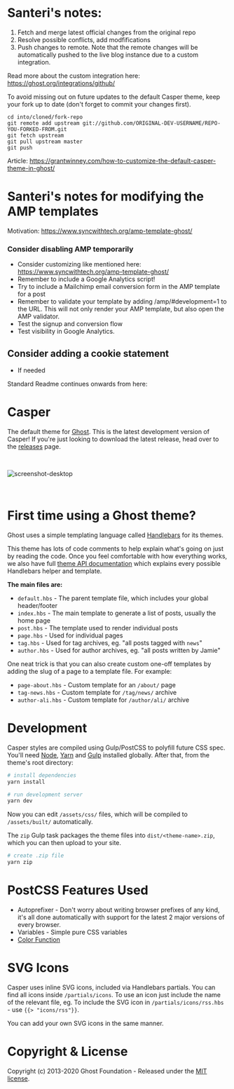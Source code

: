 # Santeri's notes: 

1. Fetch and merge latest official changes from the original repo
2. Resolve possible conflicts, add modfifications
3. Push changes to remote. Note that the remote changes will be automatically pushed to the live blog instance due to a custom integration. 

Read more about the custom integration here: https://ghost.org/integrations/github/

To avoid missing out on future updates to the default Casper theme, keep your fork up to date (don't forget to commit your changes first).

    cd into/cloned/fork-repo
    git remote add upstream git://github.com/ORIGINAL-DEV-USERNAME/REPO-YOU-FORKED-FROM.git
    git fetch upstream
    git pull upstream master
    git push

Article: https://grantwinney.com/how-to-customize-the-default-casper-theme-in-ghost/

# Santeri's notes for modifying the AMP templates

Motivation: https://www.syncwithtech.org/amp-template-ghost/

### Consider disabling AMP temporarily 

- Consider customizing like mentioned here: https://www.syncwithtech.org/amp-template-ghost/
- Remember to include a Google Analytics script!
- Try to include a Mailchimp email conversion form in the AMP template for a post
- Remember to validate your template by adding /amp/#development=1 to the URL. This will not only render your AMP template, but also open the AMP validator.
- Test the signup and conversion flow
- Test visibility in Google Analytics. 

## Consider adding a cookie statement

- If needed

Standard Readme continues onwards from here: 

# Casper

The default theme for [Ghost](http://github.com/tryghost/ghost/). This is the latest development version of Casper! If you're just looking to download the latest release, head over to the [releases](https://github.com/TryGhost/Casper/releases) page.

&nbsp;

![screenshot-desktop](https://user-images.githubusercontent.com/353959/66987533-40eae100-f0c1-11e9-822e-cbaf38fb8e3f.png)

&nbsp;

# First time using a Ghost theme?

Ghost uses a simple templating language called [Handlebars](http://handlebarsjs.com/) for its themes.

This theme has lots of code comments to help explain what's going on just by reading the code. Once you feel comfortable with how everything works, we also have full [theme API documentation](https://ghost.org/docs/api/handlebars-themes/) which explains every possible Handlebars helper and template.

**The main files are:**

- `default.hbs` - The parent template file, which includes your global header/footer
- `index.hbs` - The main template to generate a list of posts, usually the home page
- `post.hbs` - The template used to render individual posts
- `page.hbs` - Used for individual pages
- `tag.hbs` - Used for tag archives, eg. "all posts tagged with `news`"
- `author.hbs` - Used for author archives, eg. "all posts written by Jamie"

One neat trick is that you can also create custom one-off templates by adding the slug of a page to a template file. For example:

- `page-about.hbs` - Custom template for an `/about/` page
- `tag-news.hbs` - Custom template for `/tag/news/` archive
- `author-ali.hbs` - Custom template for `/author/ali/` archive


# Development

Casper styles are compiled using Gulp/PostCSS to polyfill future CSS spec. You'll need [Node](https://nodejs.org/), [Yarn](https://yarnpkg.com/) and [Gulp](https://gulpjs.com) installed globally. After that, from the theme's root directory:

```bash
# install dependencies
yarn install

# run development server
yarn dev
```

Now you can edit `/assets/css/` files, which will be compiled to `/assets/built/` automatically.

The `zip` Gulp task packages the theme files into `dist/<theme-name>.zip`, which you can then upload to your site.

```bash
# create .zip file
yarn zip
```

# PostCSS Features Used

- Autoprefixer - Don't worry about writing browser prefixes of any kind, it's all done automatically with support for the latest 2 major versions of every browser.
- Variables - Simple pure CSS variables
- [Color Function](https://github.com/postcss/postcss-color-function)


# SVG Icons

Casper uses inline SVG icons, included via Handlebars partials. You can find all icons inside `/partials/icons`. To use an icon just include the name of the relevant file, eg. To include the SVG icon in `/partials/icons/rss.hbs` - use `{{> "icons/rss"}}`.

You can add your own SVG icons in the same manner.


# Copyright & License

Copyright (c) 2013-2020 Ghost Foundation - Released under the [MIT license](LICENSE).

